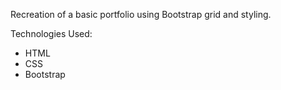 Recreation of a basic portfolio using Bootstrap grid and styling.

Technologies Used:
   - HTML
   - CSS
   - Bootstrap
